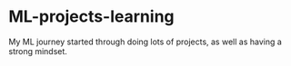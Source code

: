 # ML-projects-learning
My ML journey started through doing lots of projects, as well as having a strong mindset.

